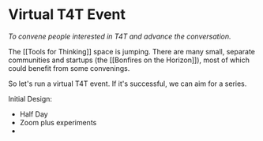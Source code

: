 # Virtual T4T Event

*To convene people interested in T4T and advance the conversation.*

The [[Tools for Thinking]] space is jumping. There are many small, separate communities and startups (the [[Bonfires on the Horizon]]), most of which could benefit from some convenings. 

So let's run a virtual T4T event. If it's successful, we can aim for a series. 

Initial Design:

- Half Day
- Zoom plus experiments
- 